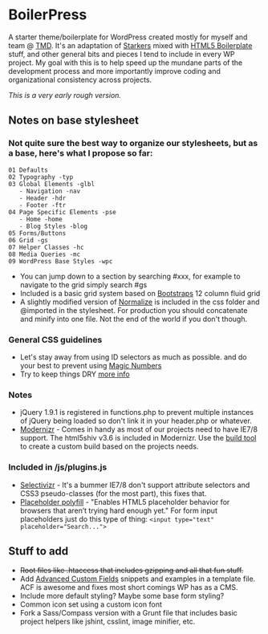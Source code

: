 # BoilerPress
A starter theme/boilerplate for WordPress created mostly for myself and team @ [TMD](http://tmdcreative.com). It's an adaptation of [Starkers](https://github.com/viewportindustries/starkers) mixed with [HTML5 Boilerplate](https://github.com/h5bp/html5-boilerplate) stuff, and other general bits and pieces I tend to include in every WP project.  My goal with this is to help speed up the mundane parts of the development process and more importantly improve coding and organizational consistency across projects. 

*This is a very early rough version.*

## Notes on base stylesheet
### Not quite sure the best way to organize our stylesheets, but as a base, here's what I propose so far:
```
01 Defaults
02 Typography -typ
03 Global Elements -glbl
   - Navigation -nav
   - Header -hdr
   - Footer -ftr
04 Page Specific Elements -pse
   - Home -home
   - Blog Styles -blog
05 Forms/Buttons
06 Grid -gs
07 Helper Classes -hc
08 Media Queries -mc
09 WordPress Base Styles -wpc
```
* You can jump down to a section by searching #xxx, for example to navigate to the grid simply search #gs
* Included is a basic grid system based on [Bootstraps](https://github.com/twitter/bootstrap) 12 column fluid grid
* A slightly modified version of [Normalize](https://github.com/necolas/normalize.css/) is included in the css folder and @imported in the stylesheet. For production you should concatenate and minify into one file. Not the end of the world if you don't though.

### General CSS guidelines
*  Let's stay away from using ID selectors as much as possible. and do your best to prevent using [Magic Numbers](http://css-tricks.com/magic-numbers-in-css/)
* Try to keep things DRY [more info](http://ow.ly/kzaNt)

### Notes
* jQuery 1.9.1 is registered in functions.php to prevent multiple instances of jQuery being loaded so don't link it in your header.php or whatever.
* [Modernizr](http://modernizr.com/) - Comes in handy as most of our projects need to have IE7/8 support. The html5shiv v3.6 is included in Modernizr.  Use the [build tool](http://modernizr.com/download/)  to create a custom build based on the projects needs.

### Included in /js/plugins.js
* [Selectivizr](http://selectivizr.com/) - It's a bummer IE7/8 don't support attribute selectors and CSS3 pseudo-classes (for the most part), this fixes that.
* [Placeholder polyfill](https://github.com/mathiasbynens/jquery-placeholder) - "Enables HTML5 placeholder behavior for browsers that aren’t trying hard enough yet."  For form input placeholders just do this type of thing:  `<input type="text" placeholder="Search...">`

## Stuff to add
* ~~Root files like .htaccess that includes gzipping and all that fun stuff.~~
* Add [Advanced Custom Fields](https://github.com/elliotcondon/acf/) snippets and examples in a template file. ACF is awesome and fixes most short comings WP has as a CMS.
* Include more default styling? Maybe some base form styling?
* Common icon set using a custom icon font
* Fork a Sass/Compass version with a Grunt file that includes basic project helpers like jshint, csslint, image minifier, etc.
